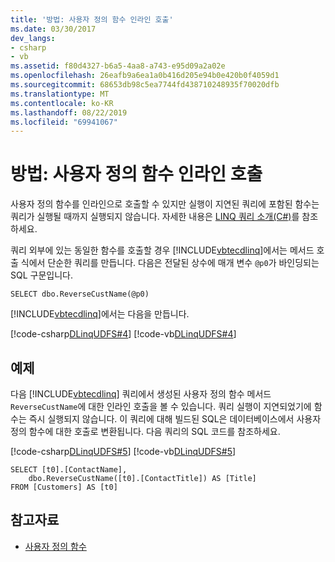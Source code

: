 ```yaml
---
title: '방법: 사용자 정의 함수 인라인 호출'
ms.date: 03/30/2017
dev_langs:
- csharp
- vb
ms.assetid: f80d4327-b6a5-4aa8-a743-e95d09a2a02e
ms.openlocfilehash: 26eafb9a6ea1a0b416d205e94b0e420b0f4059d1
ms.sourcegitcommit: 68653db98c5ea7744fd438710248935f70020dfb
ms.translationtype: MT
ms.contentlocale: ko-KR
ms.lasthandoff: 08/22/2019
ms.locfileid: "69941067"
---
```

# <a name="how-to-call-user-defined-functions-inline"></a>방법: 사용자 정의 함수 인라인 호출
사용자 정의 함수를 인라인으로 호출할 수 있지만 실행이 지연된 쿼리에 포함된 함수는 쿼리가 실행될 때까지 실행되지 않습니다. 자세한 내용은 [LINQ 쿼리 소개(C#)](../../../../../csharp/programming-guide/concepts/linq/introduction-to-linq-queries.md)를 참조하세요.  
  
 쿼리 외부에 있는 동일한 함수를 호출할 경우 [!INCLUDE[vbtecdlinq](../../../../../../includes/vbtecdlinq-md.md)]에서는 메서드 호출 식에서 단순한 쿼리를 만듭니다. 다음은 전달된 상수에 매개 변수 `@p0`가 바인딩되는 SQL 구문입니다.  
  
```  
SELECT dbo.ReverseCustName(@p0)  
```  
  
 [!INCLUDE[vbtecdlinq](../../../../../../includes/vbtecdlinq-md.md)]에서는 다음을 만듭니다.  
  
 [!code-csharp[DLinqUDFS#4](../../../../../../samples/snippets/csharp/VS_Snippets_Data/DLinqUDFS/cs/Program.cs#4)]
 [!code-vb[DLinqUDFS#4](../../../../../../samples/snippets/visualbasic/VS_Snippets_Data/DLinqUDFS/vb/Module1.vb#4)]  
  
## <a name="example"></a>예제  
 다음 [!INCLUDE[vbtecdlinq](../../../../../../includes/vbtecdlinq-md.md)] 쿼리에서 생성된 사용자 정의 함수 메서드 `ReverseCustName`에 대한 인라인 호출을 볼 수 있습니다. 쿼리 실행이 지연되었기에 함수는 즉시 실행되지 않습니다. 이 쿼리에 대해 빌드된 SQL은 데이터베이스에서 사용자 정의 함수에 대한 호출로 변환됩니다. 다음 쿼리의 SQL 코드를 참조하세요.  
  
 [!code-csharp[DLinqUDFS#5](../../../../../../samples/snippets/csharp/VS_Snippets_Data/DLinqUDFS/cs/Program.cs#5)]
 [!code-vb[DLinqUDFS#5](../../../../../../samples/snippets/visualbasic/VS_Snippets_Data/DLinqUDFS/vb/Module1.vb#5)]  
  
```  
SELECT [t0].[ContactName],  
    dbo.ReverseCustName([t0].[ContactTitle]) AS [Title]  
FROM [Customers] AS [t0]  
```  
  
## <a name="see-also"></a>참고자료

- [사용자 정의 함수](../../../../../../docs/framework/data/adonet/sql/linq/user-defined-functions.md)
